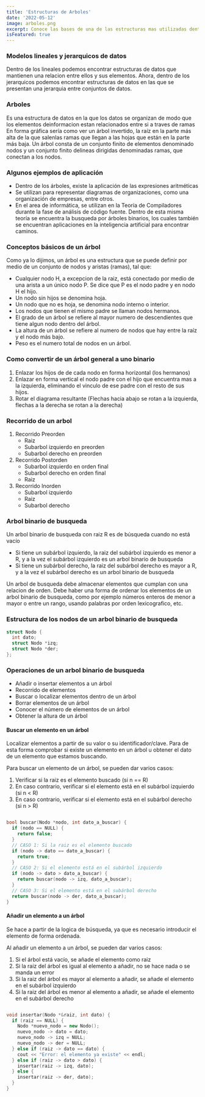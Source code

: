 ```yaml
---
title: 'Estructuras de Arboles'
date: '2022-05-12'
image: arboles.png
excerpt: Conoce las bases de una de las estructuras mas utilizadas dentro del mundo de las ciencias de la computacion   
isFeatured: true
---
```

### Modelos lineales y jerarquicos de datos

Dentro de los lineales podemos encontrar estructuras de datos que mantienen una relacion entre ellos y sus elementos.
Ahora, dentro de los jerarquicos podemos encontrar estructuras de datos en las que se presentan una jerarquia entre conjuntos de datos.

### Arboles

Es una estructura de datos en la que los datos se organizan de modo que los elementos deinformacion estan relacionados entre si a traves de ramas
En forma gráfica sería como ver un árbol invertido, la raíz en la parte más alta de la que salenlas ramas que llegan a las hojas que están en la parte más baja.
Un árbol consta de un conjunto finito de elementos denominado nodos y un conjunto finito delineas dirigidas denominadas ramas, que conectan a los nodos.

### Algunos ejemplos de aplicación

- Dentro de los árboles, existe la aplicación de las expresiones aritméticas
- Se utilizan para representar diagramas de organizaciones, como una organización de empresas, entre otros.
- En el area de informática, se utilizan en la Teoría de Compiladores durante la fase de análisis de código fuente. Dentro de esta misma teoría se encuentra la busqueda por árboles binarios, los cuales también se encuentran aplicaciones en la inteligencia artificial para encontrar caminos.

### Conceptos básicos de un árbol

Como ya lo dijimos, un árbol es una estructura que se puede definir por medio de un conjunto de nodos y aristas (ramas), tal que:
- Cualquier nodo H, a excepcion de la raiz, está conectado por medio de una arista a un único nodo P. Se dice que P es el nodo padre y en nodo H el hijo.
- Un nodo sin hijos se denomina hoja.
- Un nodo que no es hoja, se denomina nodo interno o interior.
- Los nodos que tienen el mismo padre se llaman nodos hermanos.
- El grado de un árbol se refiere al mayor numero de descendientes que tiene algun nodo dentro del árbol.
- La altura de un árbol se refiere al numero de nodos que hay entre la raíz y el nodo más bajo.
- Peso es el numero total de nodos en un árbol.

### Como convertir de un árbol general a uno binario
1. Enlazar los hijos de de cada nodo en forma horizontal (los hermanos)
2. Enlazar en forma vertical el nodo padre con el hijo que encuentra mas a la izquierda, eliminando el vinculo de ese padre con el resto de sus hijos.
3. Rotar el diagrama resultante (Flechas hacia abajo se rotan a la izquierda, flechas a la derecha se rotan a la derecha)

### Recorrido de un arbol

1. Recorrido Preorden
   - Raiz
   - Subarbol izquierdo en preorden
   - Subarbol derecho en preorden
2. Recorrido Postorden
   - Subarbol izquierdo en orden final
   - Subarbol derecho en orden final
   - Raiz
3. Recorrido Inorden
   - Subarbol izquierdo 
   - Raiz
   - Subarbol derecho

### Arbol binario de busqueda

Un arbol binario de busqueda con raiz R es de búsqueda cuando no está vacío

- Si tiene un subárbol izquierdo, la raiz del subárbol izquierdo es menor a R, y a la vez el subárbol izquierdo es un arbol binario de busqueda
- Si tiene un subárbol derecho, la raiz del subárbol derecho es mayor a R, y a la vez el subárbol derecho es un arbol binario de busqueda

Un arbol de busqueda debe almacenar elementos que cumplan con una relacion de orden. Debe haber una forma de ordenar los elementos de un arbol binario de busqueda, como por ejemplo números enteros de menor a mayor o entre un rango, usando palabras por orden lexicografico, etc.

### Estructura de los nodos de un arbol binario de busqueda

```cpp
struct Nodo {
  int dato;
  struct Nodo *izq;
  struct Nodo *der;
};
```

### Operaciones de un arbol binario de busqueda

- Añadir o insertar elementos a un árbol 
- Recorrido de elementos
- Buscar o localizar elementos dentro de un árbol
- Borrar elementos de un árbol
- Conocer el número de elementos de un árbol
- Obtener la altura de un árbol

#### Buscar un elemento en un árbol 

Localizar elementos a partir de su valor o su identificador/clave. Para de esta forma comprobar si existe un elemento en un árbol u obtener el dato de un elemento que estamos buscando.

Para buscar un elemento de un árbol, se pueden dar varios casos:

1. Verificar si la raiz es el elemento buscado (si n == R)
2. En caso contrario, verificar si el elemento está en el subárbol izquierdo (si n < R)
3. En caso contrario, verificar si el elemento está en el subárbol derecho (si n > R)

```cpp

bool buscar(Nodo *nodo, int dato_a_buscar) {
  if (nodo == NULL) {
    return false;
  }
  // CASO 1: Si la raiz es el elemento buscado
  if (nodo -> dato == dato_a_buscar) {
    return true;
  }
  // CASO 2: Si el elemento está en el subárbol izquierdo
  if (nodo -> dato > dato_a_buscar) {
    return buscar(nodo -> izq, dato_a_buscar);
  }
  // CASO 3: Si el elemento está en el subárbol derecho
  return buscar(nodo -> der, dato_a_buscar);
}

```

#### Añadir un elemento a un árbol

Se hace a partir de la logica de búsqueda, ya que es necesario introducir el elemento de forma ordenada.

Al añadir un elemento a un árbol, se pueden dar varios casos:

1. Si el árbol está vacío, se añade el elemento como raiz
2. Si la raiz del árbol es igual al elemento a añadir, no se hace nada o se manda un error
3. Si la raiz del árbol es mayor al elemento a añadir, se añade el elemento en el subárbol izquierdo
4. Si la raiz del árbol es menor al elemento a añadir, se añade el elemento en el subárbol derecho
   
```cpp

void insertar(Nodo *&raiz, int dato) {
  if (raiz == NULL) {
    Nodo *nuevo_nodo = new Nodo();
    nuevo_nodo -> dato = dato;
    nuevo_nodo -> izq = NULL;
    nuevo_nodo -> der = NULL;
  } else if (raiz -> dato == dato) {
    cout << "Error: el elemento ya existe" << endl;
  } else if (raiz -> dato > dato) {
    insertar(raiz -> izq, dato);
  } else {
    insertar(raiz -> der, dato);
  }
}

```
